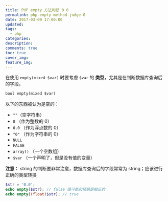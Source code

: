 ```yaml
---
title: PHP empty 方法判断 0.0
permalink: php-empty-method-judge-0
date: 2017-03-09 17:00:00
updated:
tags:
  - php
categories:
description:
comments: true
toc: true
cover_img:
feature_img:
---
```


在使用 `empty(mixed $var)` 时要考虑 `$var` 的 **类型**，尤其是在判断数据库查询后的字段。

<!-- more -->

```txt
bool empty(mixed $var)
```

以下的东西被认为是空的：

- `""`（空字符串）
- `0` （作为整数的 0）
- `0.0` （作为浮点数的 0）
- `"0"` （作为字符串的 0）
- `NULL`
- `FALSE`
- `array()` （一个空数组）
- `$var` （一个声明了，但是没有值的变量）

**注意：** string 的判断要非常注意，数据库查询后的字段常常为 string；应该进行正确的类型转换

```php
$str = '0.0';
echo empty($str); // false 很可能和预期是相反的
echo empty((float)$str); // true
```
